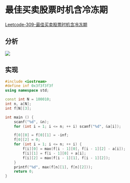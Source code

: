 # 最佳买卖股票时机含冷冻期

[Leetcode-309-最佳买卖股票时机含冷冻期](https://leetcode-cn.com/problems/best-time-to-buy-and-sell-stock-with-cooldown/)

## 分析

![](/algorithm-blog/img/0069.bmp)

## 实现

```cpp
#include <iostream>
#define inf 0x3f3f3f3f
using namespace std;

const int N = 100010;
int n, a[N];
int f[N][3];

int main () {
    scanf("%d", &n);
    for (int i = 1; i <= n; ++ i) scanf("%d", &a[i]);

    f[0][0] = f[0][1] = -inf;
    f[0][2] = 0;
    for (int i = 1; i <= n; ++ i) {
        f[i][0] = max(f[i - 1][0], f[i - 1][2] - a[i]);
        f[i][1] = f[i - 1][0] + a[i];
        f[i][2] = max(f[i - 1][1], f[i - 1][2]);
    }
    printf("%d", max(f[n][1], f[n][2]));
    return 0;
}
```

